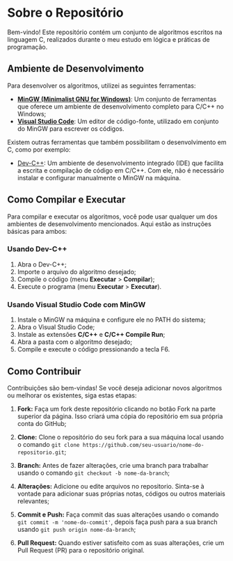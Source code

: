 # Sobre o Repositório

Bem-vindo! Este repositório contém um conjunto de algoritmos escritos na linguagem C, realizados durante o meu estudo em lógica e práticas de programação.

## Ambiente de Desenvolvimento

Para desenvolver os algoritmos, utilizei as seguintes ferramentas:

- [**MinGW (Minimalist GNU for Windows)**](https://github.com/niXman/mingw-builds-binaries/releases): Um conjunto de ferramentas que oferece um ambiente de desenvolvimento completo para C/C++ no Windows;
- [**Visual Studio Code**](https://code.visualstudio.com/): Um editor de código-fonte, utilizado em conjunto do MinGW para escrever os códigos.

Existem outras ferramentas que também possibilitam o desenvolvimento em C, como por exemplo:

- [Dev-C++](https://www.bloodshed.net/): Um ambiente de desenvolvimento integrado (IDE) que facilita a escrita e compilação de código em C/C++. Com ele, não é necessário instalar e configurar manualmente o MinGW na máquina.

## Como Compilar e Executar

Para compilar e executar os algoritmos, você pode usar qualquer um dos ambientes de desenvolvimento mencionados. Aqui estão as instruções básicas para ambos:

### Usando Dev-C++

1. Abra o Dev-C++;
2. Importe o arquivo do algoritmo desejado;
3. Compile o código (menu **Executar** > **Compilar**);
4. Execute o programa (menu **Executar** > **Executar**).

### Usando Visual Studio Code com MinGW

1. Instale o MinGW na máquina e configure ele no PATH do sistema;
2. Abra o Visual Studio Code;
3. Instale as extensões **C/C++** e **C/C++ Compile Run**;
4. Abra a pasta com o algoritmo desejado;
5. Compile e execute o código pressionando a tecla F6.

## Como Contribuir

Contribuições são bem-vindas! Se você deseja adicionar novos algoritmos ou melhorar os existentes, siga estas etapas:

1. **Fork:** Faça um fork deste repositório clicando no botão Fork na parte superior da página. Isso criará uma cópia do repositório em sua própria conta do GitHub;
   
2. **Clone:** Clone o repositório do seu fork para a sua máquina local usando o comando `git clone https://github.com/seu-usuario/nome-do-repositorio.git`;
   
3. **Branch:** Antes de fazer alterações, crie uma branch para trabalhar usando o comando `git checkout -b nome-da-branch`;
   
4. **Alterações:** Adicione ou edite arquivos no repositorio. Sinta-se à vontade para adicionar suas próprias notas, códigos ou outros materiais relevantes;
   
5. **Commit e Push:** Faça commit das suas alterações usando o comando `git commit -m 'nome-do-commit'`, depois faça push para a sua branch usando `git push origin nome-da-branch`;
    
6. **Pull Request:** Quando estiver satisfeito com as suas alterações, crie um Pull Request (PR) para o repositório original.
